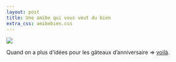 ```yaml
---
layout: post
title: Une amibe qui vous veut du bien
extra_css: amibebien.css
---
```


<img src="13.uneamibe.png"/>

Quand on a plus d’idées pour les gâteaux d’anniversaire ⇒ <a href="https://www.google.com/search?client=firefox-b-ab&biw=1255&bih=608&tbm=isch&sa=1&q=Amoeba+cake&oq=Amoeba+cake&gs_l=img.3...6248.7320.0.7507.0.0.0.0.0.0.0.0..0.0....0...1.1.64.img..0.0.0.82yhn3JEtAo">voilà</a>. 
